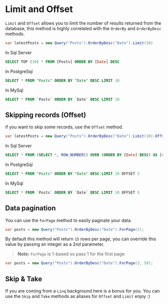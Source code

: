 # Limit and Offset

`Limit` and `Offset` allows you to limit the number of results returned from the database, this method is highly correlated with the `OrderBy` and `OrderByDesc` methods.

```cs
var latestPosts = new Query("Posts").OrderByDesc("Date").Limit(10)
```

In Sql Server
```sql
SELECT TOP (10) * FROM [Posts] ORDER BY [Date] DESC
```

In PostgreSql
```sql
SELECT * FROM "Posts" ORDER BY "Date" DESC LIMIT 10
```

In MySql

```sql
SELECT * FROM `Posts` ORDER BY `Date` DESC LIMIT 10
```

## Skipping records (Offset)

if you want to skip some records, use the `Offset` method.

```cs
var latestPosts = new Query("Posts").OrderByDesc("Date").Limit(10).Offset(5);
```

In Sql Server
```sql
SELECT * FROM (SELECT *, ROW_NUMBER() OVER (ORDER BY [Date] DESC) AS [row_num] FROM [Posts]) AS [subquery] WHERE [row_num] BETWEEN 6 AND 15
```

In PostgreSql
```sql
SELECT * FROM "Posts" ORDER BY "Date" DESC LIMIT 10 OFFSET 5
```

In MySql
```sql
SELECT * FROM `Posts` ORDER BY `Date` DESC LIMIT 10 OFFSET 5
```

## Data pagination 

You can use the `ForPage` method to easily paginate your data.

```cs
var posts = new Query("Posts").OrderByDesc("Date").ForPage(2);
```

By default this method will return `15` rows per page, you can override this value by passing an integer as a 2nd parameter.

> **Note:** `ForPage` is 1-based so pass 1 for the first page


```cs
var posts = new Query("Posts").OrderByDesc("Date").ForPage(3, 50);
```


## Skip & Take
If you are coming from a `Linq` background here is a bonus for you. You can use the `Skip` and `Take` methods as aliases for `Offset` and `Limit` enjoy :)